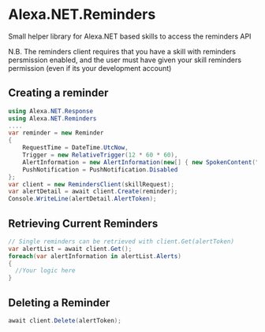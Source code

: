 # Alexa.NET.Reminders
Small helper library for Alexa.NET based skills to access the reminders API

N.B. The reminders client requires that you have a skill with reminders persmission enabled, and the user must have given your skill reminders permission (even if its your development account)

## Creating a reminder

```csharp
using Alexa.NET.Response
using Alexa.NET.Reminders
....
var reminder = new Reminder
{
    RequestTime = DateTime.UtcNow,
    Trigger = new RelativeTrigger(12 * 60 * 60),
    AlertInformation = new AlertInformation(new[] { new SpokenContent("it's a test", "en-GB") }),
    PushNotification = PushNotification.Disabled
};
var client = new RemindersClient(skillRequest);
var alertDetail = await client.Create(reminder);
Console.WriteLine(alertDetail.AlertToken);
```

## Retrieving Current Reminders
```csharp
// Single reminders can be retrieved with client.Get(alertToken)
var alertList = await client.Get();
foreach(var alertInformation in alertList.Alerts)
{
  //Your logic here
}
```

## Deleting a Reminder
```csharp
await client.Delete(alertToken);
```